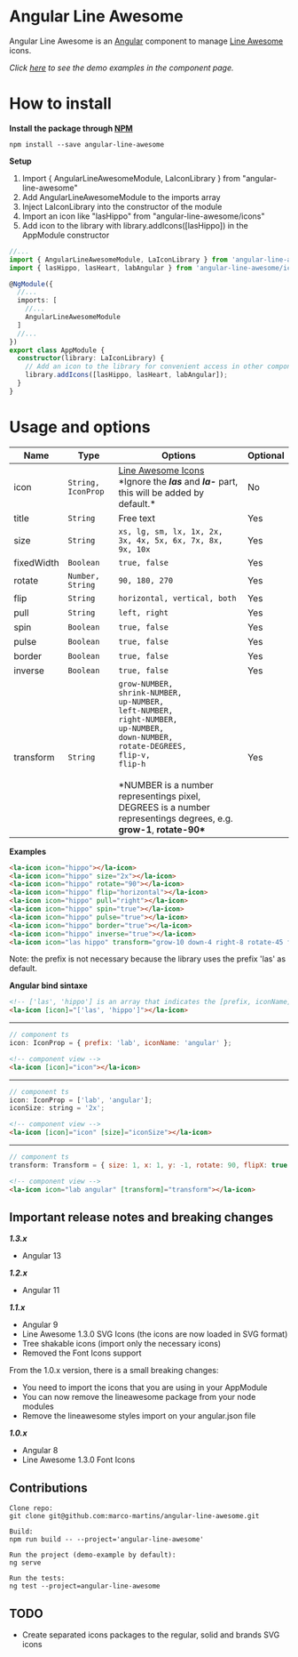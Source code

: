 # Angular Line Awesome

Angular Line Awesome is an [Angular](https://angular.io) component to manage [Line Awesome](https://icons8.com/line-awesome) icons.

_Click [here](https://angular-line-awesome.herokuapp.com/) to see the demo examples in the component page._

# How to install

**Install the package through [NPM](https://www.npmjs.com/package/angular-line-awesome)**

`npm install --save angular-line-awesome`

**Setup**

1. Import { AngularLineAwesomeModule, LaIconLibrary } from "angular-line-awesome"
2. Add AngularLineAwesomeModule to the imports array
3. Inject LaIconLibrary into the constructor of the module
4. Import an icon like "lasHippo" from "angular-line-awesome/icons"
5. Add icon to the library with library.addIcons([lasHippo]) in the AppModule constructor

```typescript
//...
import { AngularLineAwesomeModule, LaIconLibrary } from 'angular-line-awesome';
import { lasHippo, lasHeart, labAngular } from 'angular-line-awesome/icons';

@NgModule({
  //...
  imports: [
    //...
    AngularLineAwesomeModule
  ]
  //...
})
export class AppModule {
  constructor(library: LaIconLibrary) {
    // Add an icon to the library for convenient access in other components
    library.addIcons([lasHippo, lasHeart, labAngular]);
  }
}
```

# Usage and options

| Name       | Type               | Options                                                                                                                                                                                                                                                                                                           | Optional |
| ---------- | ------------------ | ----------------------------------------------------------------------------------------------------------------------------------------------------------------------------------------------------------------------------------------------------------------------------------------------------------------- | -------- |
| icon       | `String, IconProp` | [Line Awesome Icons](https://icons8.com/line-awesome) <br> \*Ignore the **_las_** and **_la-_** part, this will be added by default.\*                                                                                                                                                                            | No       |
| title      | `String`           | Free text                                                                                                                                                                                                                                                                                                         | Yes      |
| size       | `String`           | `xs, lg, sm, lx, 1x, 2x, 3x, 4x, 5x, 6x, 7x, 8x, 9x, 10x`                                                                                                                                                                                                                                                         | Yes      |
| fixedWidth | `Boolean`          | `true, false`                                                                                                                                                                                                                                                                                                     | Yes      |
| rotate     | `Number, String`   | `90, 180, 270`                                                                                                                                                                                                                                                                                                    | Yes      |
| flip       | `String`           | `horizontal, vertical, both`                                                                                                                                                                                                                                                                                      | Yes      |
| pull       | `String`           | `left, right`                                                                                                                                                                                                                                                                                                     | Yes      |
| spin       | `Boolean`          | `true, false`                                                                                                                                                                                                                                                                                                     | Yes      |
| pulse      | `Boolean`          | `true, false`                                                                                                                                                                                                                                                                                                     | Yes      |
| border     | `Boolean`          | `true, false`                                                                                                                                                                                                                                                                                                     | Yes      |
| inverse    | `Boolean`          | `true, false`                                                                                                                                                                                                                                                                                                     | Yes      |
| transform  | `String`           | `grow-NUMBER,`<br> `shrink-NUMBER,`<br> `up-NUMBER,`<br> `left-NUMBER,`<br> `right-NUMBER,`<br> `up-NUMBER,`<br> `down-NUMBER,` <br> `rotate-DEGREES,`<br> `flip-v,` <br> `flip-h` <br><br> \*NUMBER is a number representings pixel, DEGREES is a number representings degrees, e.g. **grow-1**, **rotate-90\*** | Yes      |

**Examples**

```html
<la-icon icon="hippo"></la-icon>
<la-icon icon="hippo" size="2x"></la-icon>
<la-icon icon="hippo" rotate="90"></la-icon>
<la-icon icon="hippo" flip="horizontal"></la-icon>
<la-icon icon="hippo" pull="right"></la-icon>
<la-icon icon="hippo" spin="true"></la-icon>
<la-icon icon="hippo" pulse="true"></la-icon>
<la-icon icon="hippo" border="true"></la-icon>
<la-icon icon="hippo" inverse="true"></la-icon>
<la-icon icon="las hippo" transform="grow-10 down-4 right-8 rotate-45 flip-v flip-h"></la-icon>
```

Note: the prefix is not necessary because the library uses the prefix 'las' as default.

**Angular bind sintaxe**

```html
<!-- ['las', 'hippo'] is an array that indicates the [prefix, iconName] -->
<la-icon [icon]="['las', 'hippo']"></la-icon>
```
---
```javascript
// component ts
icon: IconProp = { prefix: 'lab', iconName: 'angular' };
```

```html
<!-- component view -->
<la-icon [icon]="icon"></la-icon>
```
---
```javascript
// component ts
icon: IconProp = ['lab', 'angular'];
iconSize: string = '2x';
```

```html
<!-- component view -->
<la-icon [icon]="icon" [size]="iconSize"></la-icon>
```
---
```javascript
// component ts
transform: Transform = { size: 1, x: 1, y: -1, rotate: 90, flipX: true, flipY: true };
```

```html
<!-- component view -->
<la-icon icon="lab angular" [transform]="transform"></la-icon>
```

## Important release notes and breaking changes

**_1.3.x_**

- Angular 13

**_1.2.x_**

- Angular 11

**_1.1.x_**

- Angular 9
- Line Awesome 1.3.0 SVG Icons (the icons are now loaded in SVG format)
- Tree shakable icons (import only the necessary icons)
- Removed the Font Icons support

From the 1.0.x version, there is a small breaking changes:

- You need to import the icons that you are using in your AppModule
- You can now remove the lineawesome package from your node modules
- Remove the lineawesome styles import on your angular.json file


**_1.0.x_**

- Angular 8
- Line Awesome 1.3.0 Font Icons

## Contributions

```code
Clone repo:
git clone git@github.com:marco-martins/angular-line-awesome.git

Build:
npm run build -- --project='angular-line-awesome'

Run the project (demo-example by default):
ng serve

Run the tests:
ng test --project=angular-line-awesome
```

## TODO

- Create separated icons packages to the regular, solid and brands SVG icons
